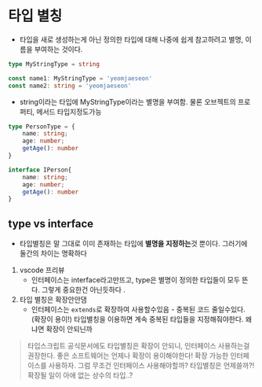 # 타입 별칭
- 타입을 새로 생성하는게 아닌 정의한 타입에 대해 나중에 쉽게 참고하려고 별명, 이름을 부여하는 것이다.
```typescript
type MyStringType = string

const name1: MyStringType = 'yeomjaeseon'
const name2: string = 'yeomjaeseon'
```
- string이라는 타입에 MyStringType이라는 별명을 부여함. 물론 오브젝트의 프로퍼티, 메서드 타입지정도가능

```typescript
type PersonType = {
    name: string;
    age: number;
    getAge(): number
}

interface IPerson{
    name: string;
    age: number;
    getAge(): number
}
```

## type vs interface
- 타입별칭은 말 그대로 이미 존재하는 타입에 **별명을 지정하는**것 뿐이다. 그러기에 둘간의 차이는 명확하다
1. vscode 프리뷰
    - 인터페이스는 interface라고만뜨고, type은 별명이 정의한 타입들이 모두 뜬다. 그렇게 중요한건 아닌듯하다 .
2. 타입 별칭은 확장안안댐
    - 인터페이스는 `extends`로 확장하여 사용할수있음 - 중복된 코드 줄일수있다. (확장이 용이!) 타입별칭을 이용하면 계속 중복된 타입들을 지정해줘야한다. 왜냐면 확장이 안되닌까

> 타입스크립트 공식문서에도 타입별칭은 확장이 안되니, 인터페이스 사용하는걸 권장한다. 좋은 소프트웨어는 언제나 확장이 용이해야한다! 확장 가능한 인터페이스를 사용하자. 그럼 무조건 인터페이스 사용해야할까? 타입별칭은 언제쓸까?! 확장될 일이 아애 없는 상수의 타입..?